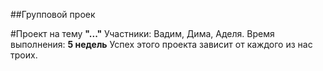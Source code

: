 ##Групповой проек

#Проект на тему **"..."**
Участники: Вадим, Дима, Аделя.
Время выполнения: **5 недель**
Успех этого проекта зависит от каждого из нас троих.

